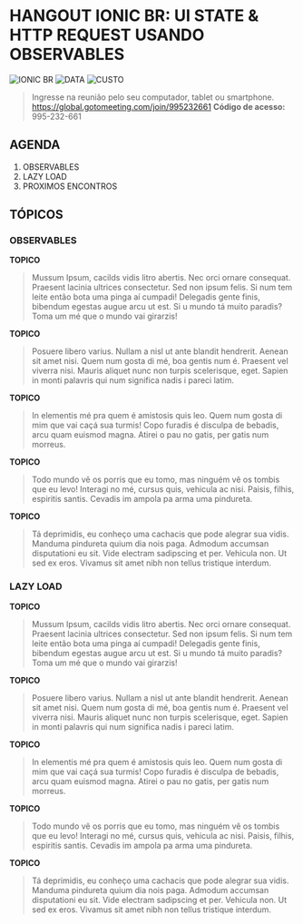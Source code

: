 # HANGOUT IONIC BR: UI STATE & HTTP REQUEST USANDO OBSERVABLES 
![IONIC BR](https://img.shields.io/badge/IONIC%20BR-%F0%9F%93%B2-blue) ![DATA](https://img.shields.io/badge/DATA-28%2F09-green)
![CUSTO](https://img.shields.io/badge/0800-GRATIS-red)

> Ingresse na reunião pelo seu computador, tablet ou smartphone. https://global.gotomeeting.com/join/995232661
**Código de acesso:** 995-232-661 

## AGENDA

1. OBSERVABLES
2. LAZY LOAD
3. PROXIMOS ENCONTROS

## TÓPICOS

### OBSERVABLES
**TOPICO**
> Mussum Ipsum, cacilds vidis litro abertis. Nec orci ornare consequat. Praesent lacinia ultrices consectetur. Sed non ipsum felis. Si num tem leite então bota uma pinga aí cumpadi! Delegadis gente finis, bibendum egestas augue arcu ut est. Si u mundo tá muito paradis? Toma um mé que o mundo vai girarzis!

**TOPICO**
> Posuere libero varius. Nullam a nisl ut ante blandit hendrerit. Aenean sit amet nisi. Quem num gosta di mé, boa gentis num é. Praesent vel viverra nisi. Mauris aliquet nunc non turpis scelerisque, eget. Sapien in monti palavris qui num significa nadis i pareci latim.

**TOPICO**
> In elementis mé pra quem é amistosis quis leo. Quem num gosta di mim que vai caçá sua turmis! Copo furadis é disculpa de bebadis, arcu quam euismod magna. Atirei o pau no gatis, per gatis num morreus.

**TOPICO**
> Todo mundo vê os porris que eu tomo, mas ninguém vê os tombis que eu levo! Interagi no mé, cursus quis, vehicula ac nisi. Paisis, filhis, espiritis santis. Cevadis im ampola pa arma uma pindureta.

**TOPICO**
> Tá deprimidis, eu conheço uma cachacis que pode alegrar sua vidis. Manduma pindureta quium dia nois paga. Admodum accumsan disputationi eu sit. Vide electram sadipscing et per. Vehicula non. Ut sed ex eros. Vivamus sit amet nibh non tellus tristique interdum.

### LAZY LOAD
**TOPICO**
> Mussum Ipsum, cacilds vidis litro abertis. Nec orci ornare consequat. Praesent lacinia ultrices consectetur. Sed non ipsum felis. Si num tem leite então bota uma pinga aí cumpadi! Delegadis gente finis, bibendum egestas augue arcu ut est. Si u mundo tá muito paradis? Toma um mé que o mundo vai girarzis!

**TOPICO**
> Posuere libero varius. Nullam a nisl ut ante blandit hendrerit. Aenean sit amet nisi. Quem num gosta di mé, boa gentis num é. Praesent vel viverra nisi. Mauris aliquet nunc non turpis scelerisque, eget. Sapien in monti palavris qui num significa nadis i pareci latim.

**TOPICO**
> In elementis mé pra quem é amistosis quis leo. Quem num gosta di mim que vai caçá sua turmis! Copo furadis é disculpa de bebadis, arcu quam euismod magna. Atirei o pau no gatis, per gatis num morreus.

**TOPICO**
> Todo mundo vê os porris que eu tomo, mas ninguém vê os tombis que eu levo! Interagi no mé, cursus quis, vehicula ac nisi. Paisis, filhis, espiritis santis. Cevadis im ampola pa arma uma pindureta.

**TOPICO**
> Tá deprimidis, eu conheço uma cachacis que pode alegrar sua vidis. Manduma pindureta quium dia nois paga. Admodum accumsan disputationi eu sit. Vide electram sadipscing et per. Vehicula non. Ut sed ex eros. Vivamus sit amet nibh non tellus tristique interdum.


